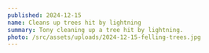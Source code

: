 ```yaml
---
published: 2024-12-15
name: Cleans up trees hit by lightning
summary: Tony cleaning up a tree hit by lightning.
photo: /src/assets/uploads/2024-12-15-felling-trees.jpg
---
```


